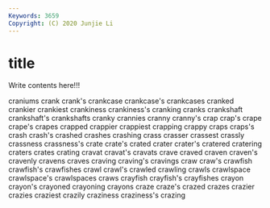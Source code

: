 ```yaml
---
Keywords: 3659
Copyright: (C) 2020 Junjie Li
---
```


# title

Write contents here!!!

craniums 
crank 
crank's 
crankcase 
crankcase's 
crankcases 
cranked
crankier 
crankiest 
crankiness 
crankiness's 
cranking 
cranks 
crankshaft 
crankshaft's 
crankshafts 
cranky
crannies 
cranny 
cranny's 
crap 
crap's 
crape 
crape's 
crapes 
crapped 
crappier
crappiest 
crapping 
crappy 
craps 
craps's 
crash 
crash's 
crashed 
crashes 
crashing
crass 
crasser 
crassest 
crassly 
crassness 
crassness's 
crate 
crate's 
crated 
crater
crater's 
cratered 
cratering 
craters 
crates 
crating 
cravat 
cravat's 
cravats 
crave
craved 
craven 
craven's 
cravenly 
cravens 
craves 
craving 
craving's 
cravings 
craw
craw's 
crawfish 
crawfish's 
crawfishes 
crawl 
crawl's 
crawled 
crawling 
crawls 
crawlspace
crawlspace's 
crawlspaces 
craws 
crayfish 
crayfish's 
crayfishes 
crayon 
crayon's 
crayoned 
crayoning
crayons 
craze 
craze's 
crazed 
crazes 
crazier 
crazies 
craziest 
crazily 
craziness
craziness's 
crazing 
